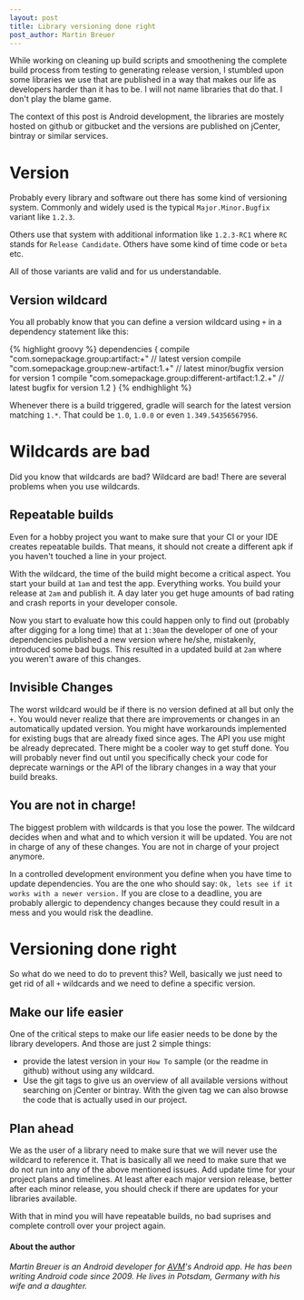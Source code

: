 ```yaml
---
layout: post
title: Library versioning done right
post_author: Martin Breuer
---
```


While working on cleaning up build scripts and smoothening the complete build process from testing to generating release version, I stumbled upon some libraries we use that are published in a way that makes our life as developers harder than it has to be. I will not name libraries that do that. I don't play the blame game.

The context of this post is Android development, the libraries are mostely hosted on github or gitbucket and the versions are published on jCenter, bintray or similar services.

# Version

Probably every library and software out there has some kind of versioning system. Commonly and widely used is the typical `Major.Minor.Bugfix` variant like `1.2.3`.

Others use that system with additional information like `1.2.3-RC1` where `RC` stands for `Release Candidate`. Others have some kind of time code or `beta` etc.

All of those variants are valid and for us understandable.

## Version wildcard

You all probably know that you can define a version wildcard using `+` in a dependency statement like this:

{% highlight groovy %}
dependencies {
    compile "com.somepackage.group:artifact:+" // latest version
    compile "com.somepackage.group:new-artifact:1.+" // latest minor/bugfix version for version 1
    compile "com.somepackage.group:different-artifact:1.2.+" // latest bugfix for version 1.2
}
{% endhighlight %}

Whenever there is a build triggered, gradle will search for the latest version matching `1.*`. That could be `1.0`, `1.0.0` or even `1.349.54356567956`.

# Wildcards are bad

Did you know that wildcards are bad? Wildcard are bad! There are several problems when you use wildcards.

## Repeatable builds

Even for a hobby project you want to make sure that your CI or your IDE creates repeatable builds. That means, it should not create a different apk if you haven't touched a line in your project.

With the wildcard, the time of the build might become a critical aspect. You start your build at `1am` and test the app. Everything works. You build your release at `2am` and publish it. A day later you get huge amounts of bad rating and crash reports in your developer console.

Now you start to evaluate how this could happen only to find out (probably after digging for a long time) that at `1:30am` the developer of one of your dependencies published a new version where he/she, mistakenly, introduced some bad bugs. This resulted in a updated build at `2am` where you weren't aware of this changes.

## Invisible Changes

The worst wildcard would be if there is no version defined at all but only the `+`. You would never realize that there are improvements or changes in an automatically updated version. You might have workarounds implemented for existing bugs that are already fixed since ages. The API you use might be already deprecated. There might be a cooler way to get stuff done. You will probably never find out until you specifically check your code for deprecate warnings or the API of the library changes in a way that your build breaks.

## You are not in charge!

The biggest problem with wildcards is that you lose the power. The wildcard decides when and what and to which version it will be updated. You are not in charge of any of these changes. You are not in charge of your project anymore.

In a controlled development environment you define when you have time to update dependencies. You are the one who should say: `Ok, lets see if it works with a newer version.` If you are close to a deadline, you are probably allergic to dependency changes because they could result in a mess and you would risk the deadline.

# Versioning done right

So what do we need to do to prevent this? Well, basically we just need to get rid of all `+` wildcards and we need to define a specific version.

## Make our life easier

One of the critical steps to make our life easier needs to be done by the library developers. And those are just 2 simple things:

* provide the latest version in your `How To` sample (or the readme in github) without using any wildcard.
* Use the git tags to give us an overview of all available versions without searching on jCenter or bintray. With the given tag we can also browse the code that is actually used in our project.

## Plan ahead

We as the user of a library need to make sure that we will never use the wildcard to reference it. That is basically all we need to make sure that we do not run into any of the above mentioned issues. Add update time for your project plans and timelines. At least after each major version release, better after each minor release, you should check if there are updates for your libraries available.

With that in mind you will have repeatable builds, no bad suprises and complete controll over your project again.


#### About the author

*Martin Breuer is an Android developer for [AVM](http://avm.de)'s Android app. He has been writing Android code since 2009. He lives in Potsdam, Germany with his wife and a daughter.*
